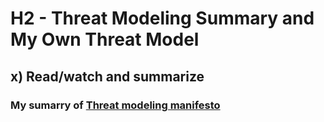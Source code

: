 # H2 - Threat Modeling Summary and My Own Threat Model

## x) Read/watch and summarize

### My sumarry of [Threat modeling manifesto](https://www.threatmodelingmanifesto.org/)
